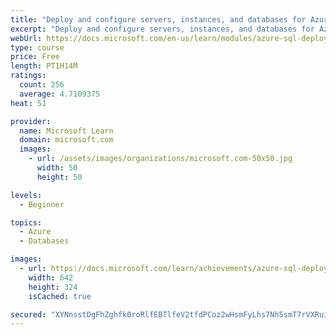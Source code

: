 ```yaml
---
title: "Deploy and configure servers, instances, and databases for Azure SQL"
excerpt: "Deploy and configure servers, instances, and databases for Azure SQL"
webUrl: https://docs.microsoft.com/en-us/learn/modules/azure-sql-deploy-configure/
type: course
price: Free
length: PT1H14M
ratings:
  count: 256
  average: 4.7109375
heat: 51

provider:
  name: Microsoft Learn
  domain: microsoft.com
  images:
    - url: /assets/images/organizations/microsoft.com-50x50.jpg
      width: 50
      height: 50

levels:
  - Beginner

topics:
  - Azure
  - Databases

images:
  - url: https://docs.microsoft.com/learn/achievements/azure-sql-deploy-configure-social.png
    width: 642
    height: 324
    isCached: true

secured: "XYNnsstDgFhZghfk0roRlfEBTlfeV2tfdPCoz2wHsmFyLhs7Nh5smT7rVXRuihmJzqhizLd7Kbr51GJ0JgDfJm5/5zHHq/XleNwW+LAhx5PMmngGL3fBgjA3Ruld8tv0SdICETd+32SL1PR/uRapcG9Lqdgsj4yFMx6m6aj2w2cf6/eQb9WNKlk6D95p6zRb8z68XDf9c1Zqai9KPSfYcQdghBUw/AR7ORyOL2akwbsoe+E3o2ESkiaSrYRzEo3qt84/U6ZIPy4YFJCTXaOImZ3C0yObxBw18HcSEvUqVeu+Ume+i2bFlMWSMxajheQ14ZE+CQwlirZXiy5SDimhZzRCIHoeUo1JlDfSnLWFzJR0lDTKO9L/rr3ja3vEZ/QNljRbqFmpEO/ZjHpLTqHrVyUMIKEQ1B73S8zRA+NCFmQ=;82FHx7O6gjgXDDmT+wQ+iQ=="
---
```


